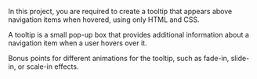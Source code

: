 In this project, you are required to create a tooltip that appears above navigation items when hovered, using only HTML and CSS. 

A tooltip is a small pop-up box that provides additional information about a navigation item when a user hovers over it. 

Bonus points for different animations for the tooltip, such as fade-in, slide-in, or scale-in effects.